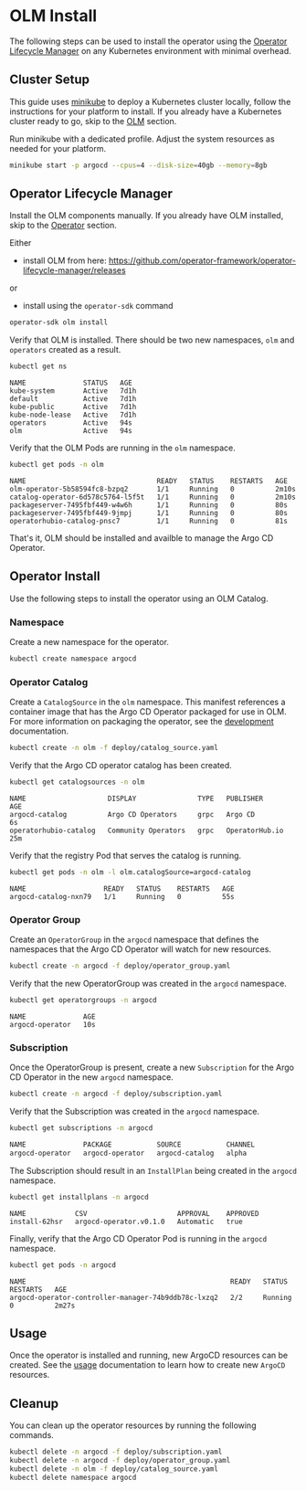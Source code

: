 # OLM Install

The following steps can be used to install the operator using the [Operator Lifecycle Manager][olm_home] on any Kubernetes 
environment with minimal overhead.

## Cluster Setup

This guide uses [minikube](https://minikube.sigs.k8s.io/) to deploy a Kubernetes cluster locally, follow the 
instructions for your platform to install. If you already have a Kubernetes cluster ready to go, skip to 
the [OLM](#operator-lifecycle-manager) section.

Run minikube with a dedicated profile. Adjust the system resources as needed for your platform. 

```bash
minikube start -p argocd --cpus=4 --disk-size=40gb --memory=8gb
```

## Operator Lifecycle Manager

Install the OLM components manually. If you already have OLM installed, skip to the [Operator](#operator-install) section.

Either

- install OLM from here: https://github.com/operator-framework/operator-lifecycle-manager/releases

or

- install using the `operator-sdk` command
```bash
operator-sdk olm install
```

Verify that OLM is installed. There should be two new namespaces, `olm` and `operators` created as a result.

```bash
kubectl get ns
```

```
NAME              STATUS   AGE
kube-system       Active   7d1h
default           Active   7d1h
kube-public       Active   7d1h
kube-node-lease   Active   7d1h
operators         Active   94s
olm               Active   94s
```

Verify that the OLM Pods are running in the `olm` namespace.

```bash
kubectl get pods -n olm
```

```
NAME                                READY   STATUS    RESTARTS   AGE
olm-operator-5b58594fc8-bzpq2       1/1     Running   0          2m10s
catalog-operator-6d578c5764-l5f5t   1/1     Running   0          2m10s
packageserver-7495fbf449-w4w6h      1/1     Running   0          80s
packageserver-7495fbf449-9jmpj      1/1     Running   0          80s
operatorhubio-catalog-pnsc7         1/1     Running   0          81s
```

That's it, OLM should be installed and availble to manage the Argo CD Operator.

## Operator Install

Use the following steps to install the operator using an OLM Catalog.

### Namespace

Create a new namespace for the operator.

```bash
kubectl create namespace argocd
```

### Operator Catalog

Create a `CatalogSource` in the `olm` namespace. This manifest references a container image that has the Argo CD 
Operator packaged for use in OLM. For more information on packaging the operator, see the [development][docs_dev] documentation.

```bash
kubectl create -n olm -f deploy/catalog_source.yaml
```

Verify that the Argo CD operator catalog has been created.

```bash
kubectl get catalogsources -n olm
```

```
NAME                    DISPLAY               TYPE   PUBLISHER        AGE
argocd-catalog          Argo CD Operators     grpc   Argo CD          6s
operatorhubio-catalog   Community Operators   grpc   OperatorHub.io   25m
```

Verify that the registry Pod that serves the catalog is running.

```bash
kubectl get pods -n olm -l olm.catalogSource=argocd-catalog
```

```
NAME                   READY   STATUS    RESTARTS   AGE
argocd-catalog-nxn79   1/1     Running   0          55s
```

### Operator Group

Create an `OperatorGroup` in the `argocd` namespace that defines the namespaces that the Argo CD Operator will watch for 
new resources.

```bash
kubectl create -n argocd -f deploy/operator_group.yaml
```

Verify that the new OperatorGroup was created in the `argocd` namespace.

```bash
kubectl get operatorgroups -n argocd
```

```
NAME              AGE
argocd-operator   10s
```

### Subscription

Once the OperatorGroup is present, create a new `Subscription` for the Argo CD Operator in the new `argocd` namespace.

```bash
kubectl create -n argocd -f deploy/subscription.yaml
```

Verify that the Subscription was created in the `argocd` namespace.
```bash
kubectl get subscriptions -n argocd
```

```bash 
NAME              PACKAGE           SOURCE           CHANNEL
argocd-operator   argocd-operator   argocd-catalog   alpha
```

The Subscription should result in an `InstallPlan` being created in the `argocd` namespace.

```bash
kubectl get installplans -n argocd
```

```
NAME            CSV                      APPROVAL    APPROVED
install-62hsr   argocd-operator.v0.1.0   Automatic   true
```

Finally, verify that the Argo CD Operator Pod is running in the `argocd` namespace.

```bash
kubectl get pods -n argocd
```

```
NAME                                                  READY   STATUS    RESTARTS   AGE
argocd-operator-controller-manager-74b9ddb78c-lxzq2   2/2     Running   0          2m27s
```

## Usage 

Once the operator is installed and running, new ArgoCD resources can be created. See the [usage][docs_usage] 
documentation to learn how to create new `ArgoCD` resources.

## Cleanup 

You can clean up the operator resources by running the following commands.

```bash
kubectl delete -n argocd -f deploy/subscription.yaml
kubectl delete -n argocd -f deploy/operator_group.yaml
kubectl delete -n olm -f deploy/catalog_source.yaml
kubectl delete namespace argocd
```

[docs_dev]:../contribute/development.md
[docs_usage]:../usage/basics.md
[olm_home]:https://github.com/operator-framework/operator-lifecycle-manager
